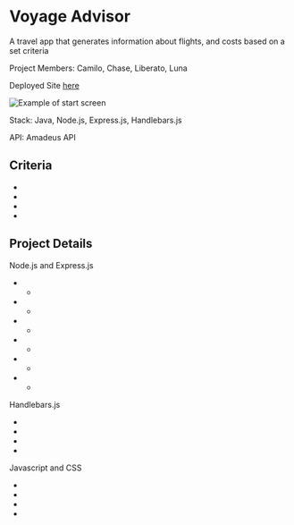 # Voyage Advisor
A travel app that generates information about flights, and costs based on a set criteria

Project Members: Camilo, Chase, Liberato, Luna

Deployed Site [here]()

![Example of start screen]()

Stack: Java, Node.js, Express.js, Handlebars.js

API: Amadeus API

## Criteria
*
*
*
*

## Project Details
Node.js and Express.js

* 
  *
*
  *
* 
  *
*
  *
* 
  *
*
  *

Handlebars.js

*
*
*
*

Javascript and CSS

*
*
*
*
